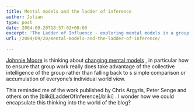 ```yaml
---
title: Mental models and the ladder of inference
author: Julian
type: post
date: 2004-09-20T18:57:02+00:00
excerpt: 'The Ladder of Influence - exploring mental models in a group'
url: /2004/09/20/mental-models-and-the-ladder-of-inference/

---
```

[Johnnie Moore][1] is thinking about [changing mental models][2] , in particular how to ensure that group work really does take advantage of the collective intelligence of the group rather than falling back to s simple comparison or accumulation of everyone&#8217;s individual world view.

This reminded me of the work published by Chris Argyris, Peter Senge and others on the [bliki]LadderOfInference[/bliki] . I wonder how we could encapsulate this thinking into the world of the blog?

 [1]: http://www.johnniemoore.com/blog/
 [2]: http://www.johnniemoore.com/blog/archives/000467.php